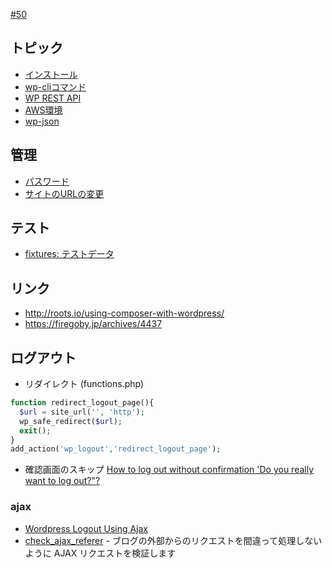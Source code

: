 [#50](https://github.com/hdknr/scriptogr.am/issues/50)

## トピック

- [インストール](wordpress.wp-cli.md)
- [wp-cliコマンド](wordpress.wp-cli.md)
- [WP REST API](wordpress.rest.md)
- [AWS環境](wordpress.aws.md)
- [wp-json](wp-json.md)

## 管理

- [パスワード](wordpress.password.md)
- [サイトのURLの変更](wordpress.config.md)

## テスト

- [fixtures: テストデータ](wordpress.fixtures.md)

## リンク

- http://roots.io/using-composer-with-wordpress/
- https://firegoby.jp/archives/4437

## ログアウト

- リダイレクト (functions.php)

~~~php
function redirect_logout_page(){
  $url = site_url('', 'http');
  wp_safe_redirect($url);
  exit();
}
add_action('wp_logout','redirect_logout_page');
~~~

- 確認画面のスキップ [How to log out without confirmation 'Do you really want to log out?"?](http://wordpress.stackexchange.com/questions/67336/how-to-log-out-without-confirmation-do-you-really-want-to-log-out)

### ajax

- [Wordpress Logout Using Ajax](http://stackoverflow.com/questions/24590295/wordpress-logout-using-ajax)
- [check_ajax_referer](http://bit.ly/2b5vqEp) - ブログの外部からのリクエストを間違って処理しないように AJAX リクエストを検証します
